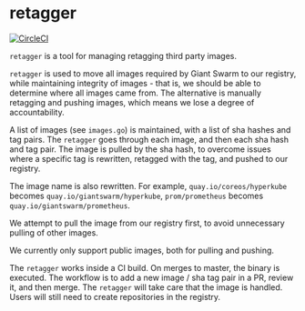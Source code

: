 # retagger

[![CircleCI](https://circleci.com/gh/giantswarm/retagger.svg?style=shield)](https://circleci.com/gh/giantswarm/retagger)

`retagger` is a tool for managing retagging third party images.

`retagger` is used to move all images required by Giant Swarm to our registry, while maintaining integrity of images - that is, we should be able to determine where all images came from. The alternative is manually retagging and pushing images, which means we lose a degree of accountability.

A list of images (see `images.go`) is maintained, with a list of sha hashes and tag pairs. The `retagger` goes through each image, and then each sha hash and tag pair. The image is pulled by the sha hash, to overcome issues where a specific tag is rewritten, retagged with the tag, and pushed to our registry.

The image name is also rewritten. For example, `quay.io/coreos/hyperkube` becomes `quay.io/giantswarm/hyperkube`, `prom/prometheus` becomes `quay.io/giantswarm/prometheus`.

We attempt to pull the image from our registry first, to avoid unnecessary pulling of other images.

We currently only support public images, both for pulling and pushing.

The `retagger` works inside a CI build. On merges to master, the binary is executed. The workflow is to add a new image / sha tag pair in a PR, review it, and then merge. The `retagger` will take care that the image is handled. Users will still need to create repositories in the registry.